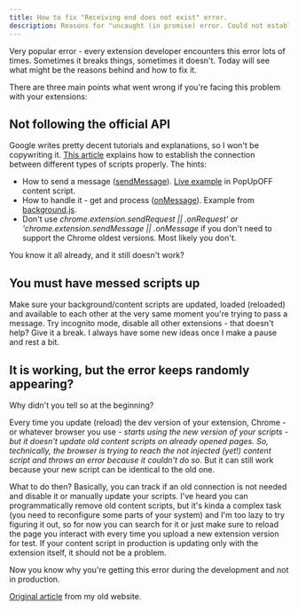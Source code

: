 ```yaml
---
title: How to fix "Receiving end does not exist" error.
description: Reasons for "uncaught (in promise) error. Could not establish connection. Receiving end does not exist." error.
---
```


Very popular error - every extension developer encounters this error lots of times. Sometimes it breaks things, sometimes it doesn't. Today will see what might be the reasons behind and how to fix it.

There are three main points what went wrong if you're facing this problem with your extensions:

## Not following the official API

Google writes pretty decent tutorials and explanations, so I won't be copywriting it. [This article](https://developer.chrome.com/docs/extensions/mv3/messaging/) explains how to establish the connection between different types of scripts properly. The hints:

- How to send a message ([sendMessage](https://developer.chrome.com/extensions/runtime#method-sendMessage)). [Live example](https://github.com/RomanistHere/PopUpOFF/blob/develop/content/setup.js#L130) in PopUpOFF content script.
- How to handle it - get and process ([onMessage](https://developer.chrome.com/extensions/runtime#event-onMessage)). Example from [background.js](https://github.com/RomanistHere/PopUpOFF/blob/develop/background/background.js#L180).
- Don't use _chrome.extension.sendRequest || .onRequest' or 'chrome.extension.sendMessage || .onMessage_ if you don't need to support the Chrome oldest versions. Most likely you don't.

You know it all already, and it still doesn't work?

## You must have messed scripts up

Make sure your background/content scripts are updated, loaded (reloaded) and available to each other at the very same moment you're trying to pass a message. Try incognito mode, disable all other extensions - that doesn't help? Give it a break. I always have some new ideas once I make a pause and rest a bit.

## It is working, but the error keeps randomly appearing?

Why didn't you tell so at the beginning?

Every time you update (reload) the dev version of your extension, Chrome - or whatever browser you use - _starts using the new version of your scripts - but it doesn't update old content scripts on already opened pages. So, technically, the browser is trying to reach the not injected (yet!) content script and throws an error because it couldn't do so_. But it can still work because your new script can be identical to the old one.

What to do then? Basically, you can track if an old connection is not needed and disable it or manually update your scripts. I've heard you can programmatically remove old content scripts, but it's kinda a complex task (you need to reconfigure some parts of your system) and I'm too lazy to try figuring it out, so for now you can search for it or just make sure to reload the page you interact with every time you upload a new extension version for test. If your content script in production is updating only with the extension itself, it should not be a problem.

Now you know why you're getting this error during the development and not in production.

[Original article](https://romanisthere.github.io/posts/receiving-end/) from my old website.
